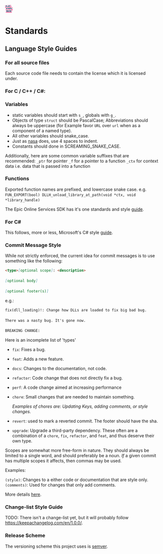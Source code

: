 <a href="/readme.md"><img src="/docs/images/PlayEveryWareLogo.gif" alt="README.md" width="5%"/></a>

# Standards

## Language Style Guides

### For all source files
Each source code file needs to contain the license which it is licensed under.

### For C / C++ / C#:

### Variables
* static variables should start with `s_`, globals with `g_`.
* Objects of type `struct` should be PascalCase; Abbreviations should always be uppercase (for Example favor `URL` over `url` when as a component of a named type).
* All other variables should snake_case.
* Just as [nasa](https://ntrs.nasa.gov/api/citations/19950022400/downloads/19950022400.pdf#page=18) does, use 4 spaces to indent.
* Constants should done in SCREAMING_SNAKE_CASE.

Additionally, here are some common variable suffixes that are recommended:
`_ptr`  for pointer
`_f`    for a pointer to a function
`_ctx`  for context data i.e. data that is passed into a function

### Functions
Exported function names are prefixed, and lowercase snake case.
e.g.
`FUN_EXPORT(bool) DLLH_unload_library_at_path(void *ctx, void *library_handle)`

The Epic Online Services SDK has it's one standards and style [guide](https://docs.unrealengine.com/4.26/en-US/ProductionPipelines/DevelopmentSetup/CodingStandard/).

### For C#
This follows, more or less, Microsoft's C# style [guide](https://docs.microsoft.com/en-us/dotnet/csharp/fundamentals/coding-style/coding-conventions).

### Commit Message Style
While not strictly enforced, the current idea for commit messages is to use something like the following:

```markdown
<type>[optional scope]: <description>

[optional body]

[optional footer(s)]
```  

e.g.:

```markdown
fix(dll_loading)!: Change how DLLs are loaded to fix big bad bug.

There was a nasty bug. It's gone now.

BREAKING CHANGE:
```

Here is an incomplete list of 'types'

- `fix`: Fixes a bug.
- `feat`: Adds a new feature.
- `docs`: Changes to the documentation, not code.
- `refactor`: Code change that does not directly fix a bug.
- `perf`: A code change aimed at increasing performance
- `chore`: Small changes that are needed to maintain something. 

   _Examples of chores are: Updating Keys, adding comments, or style changes._

- `revert`: used to mark a reverted commit. The footer should have the sha.
- `upgrade`: Upgrade a third-party dependency. These often are a combination of a `chore`, `fix`, `refactor`, and `feat`, and thus deserve their own type.

Scopes are somewhat more free-form in nature. They should always be limited to a single word, and should preferably be a noun. _If_ a given commit has multiple scopes it affects, then commas may be used.

Examples:

`(style)`: Changes to a either code or documentation that are style only.
`(comments)`: Used for changes that only add comments.

More details [here](https://www.conventionalcommits.org/en/v1.0.0/).

### Change-list Style Guide
TODO: There isn't a change-list yet, but it will probably follow https://keepachangelog.com/en/1.0.0/.

### Release Scheme
The versioning scheme this project uses is [semver](https://semver.org/).

